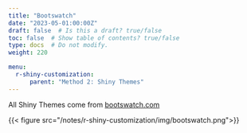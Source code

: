 ```yaml
---
title: "Bootswatch"
date: "2023-05-01:00:00Z"
draft: false  # Is this a draft? true/false
toc: false  # Show table of contents? true/false
type: docs  # Do not modify.
weight: 220

menu:
  r-shiny-customization:
      parent: "Method 2: Shiny Themes"
---
```


All Shiny Themes come from [bootswatch.com](https://bootswatch.com)

{{< figure src="/notes/r-shiny-customization/img/bootswatch.png">}}